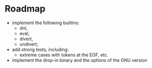 # Roadmap

  * implement the following builtins:
    * dnl,
    * eval,
    * divert,
    * undivert;
  * add strong tests, including:
    * extreme cases with tokens at the EOF, etc.
  * implement the drop-in binary and the options of the GNU version

